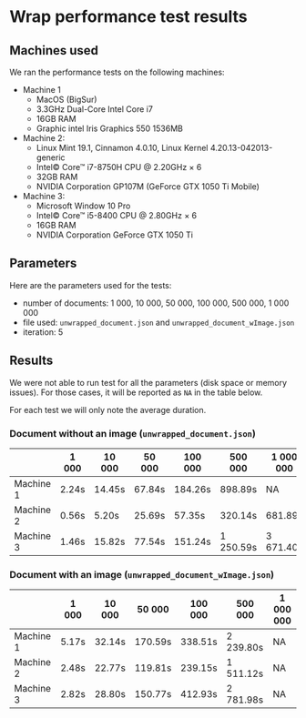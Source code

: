 # Wrap performance test results

## Machines used

We ran the performance tests on the following machines:

- Machine 1
  - MacOS (BigSur)
  - 3.3GHz Dual-Core Intel Core i7
  - 16GB RAM
  - Graphic intel Iris Graphics 550 1536MB
- Machine 2:
  - Linux Mint 19.1, Cinnamon 4.0.10, Linux Kernel 4.20.13-042013-generic
  - Intel© Core™ i7-8750H CPU @ 2.20GHz × 6
  - 32GB RAM
  - NVIDIA Corporation GP107M (GeForce GTX 1050 Ti Mobile)
- Machine 3:
  - Microsoft Window 10 Pro
  - Intel© Core™ i5-8400 CPU @ 2.80GHz × 6
  - 16GB RAM
  - NVIDIA Corporation GeForce GTX 1050 Ti

## Parameters

Here are the parameters used for the tests:

- number of documents: 1 000, 10 000, 50 000, 100 000, 500 000, 1 000 000
- file used: `unwrapped_document.json` and `unwrapped_document_wImage.json`
- iteration: 5

## Results

We were not able to run test for all the parameters (disk space or memory issues). For those cases, it will be reported as `NA` in the table below.

For each test we will only note the average duration.

### Document without an image (`unwrapped_document.json`)

|           | 1 000 | 10 000 | 50 000 | 100 000 | 500 000   | 1 000 000  |
| --------- | ----- | ------ | ------ | ------- | --------- | ---------- |
| Machine 1 | 2.24s | 14.45s | 67.84s | 184.26s |   898.89s | NA         |
| Machine 2 | 0.56s | 5.20s  | 25.69s | 57.35s  |   320.14s | 681.89s    |
| Machine 3 | 1.46s | 15.82s | 77.54s | 151.24s | 1 250.59s | 3 671.40s  |

### Document with an image (`unwrapped_document_wImage.json`)

|           | 1 000  | 10 000 | 50 000  | 100 000 | 500 000   | 1 000 000 |
| --------- | ------ | ------ | ------- | ------- | --------- | --------- |
| Machine 1 | 5.17s  | 32.14s | 170.59s | 338.51s | 2 239.80s | NA        |
| Machine 2 | 2.48s  | 22.77s | 119.81s | 239.15s | 1 511.12s | NA        |
| Machine 3 | 2.82s  | 28.80s | 150.77s | 412.93s | 2 781.98s | NA        |
